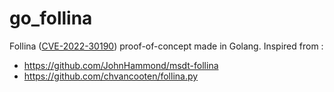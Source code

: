 # go_follina

Follina ([CVE-2022-30190](https://nvd.nist.gov/vuln/detail/CVE-2022-30190)) proof-of-concept made in Golang.
Inspired from :
- https://github.com/JohnHammond/msdt-follina
- https://github.com/chvancooten/follina.py
